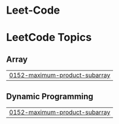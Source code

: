 # Leet-Code
<!---LeetCode Topics Start-->
# LeetCode Topics
## Array
|  |
| ------- |
| [0152-maximum-product-subarray](https://github.com/Rishi-scse/Leet-Code/tree/master/0152-maximum-product-subarray) |
## Dynamic Programming
|  |
| ------- |
| [0152-maximum-product-subarray](https://github.com/Rishi-scse/Leet-Code/tree/master/0152-maximum-product-subarray) |
<!---LeetCode Topics End-->